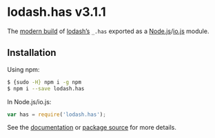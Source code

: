 # lodash.has v3.1.1

The [modern build](https://github.com/lodash/lodash/wiki/Build-Differences) of [lodash’s](https://lodash.com/) `_.has` exported as a [Node.js](http://nodejs.org/)/[io.js](https://iojs.org/) module.

## Installation

Using npm:

```bash
$ {sudo -H} npm i -g npm
$ npm i --save lodash.has
```

In Node.js/io.js:

```js
var has = require('lodash.has');
```

See the [documentation](https://lodash.com/docs#has) or [package source](https://github.com/lodash/lodash/blob/3.1.1-npm-packages/lodash.has) for more details.
